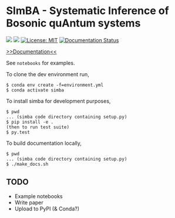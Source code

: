 
# SImBA - Systematic Inference of Bosonic quAntum systems

[![](https://img.shields.io/badge/github-joebentley%2Fsimba-brightgreen)](https://github.com/joebentley/simba)
[![](https://github.com/joebentley/simba/workflows/Python%20application/badge.svg)](https://github.com/joebentley/simba/actions)
[![License: MIT](https://img.shields.io/badge/License-MIT-yellow.svg)](https://opensource.org/licenses/MIT)
[![Documentation Status](https://readthedocs.org/projects/simbapy/badge/?version=latest)](https://simbapy.readthedocs.io/en/latest/?badge=latest)

[>>Documentation<<](https://simbapy.readthedocs.io/en/latest/)

See `notebooks` for examples.

To clone the dev environment run,

```
$ conda env create -f=environment.yml
$ conda activate simba
```

To install simba for development purposes,

```
$ pwd
... (simba code directory containing setup.py)
$ pip install -e .
(then to run test suite)
$ py.test
```

To build documentation locally,

```
$ pwd
... (simba code directory containing setup.py)
$ ./make_docs.sh
```

## TODO

* Example notebooks
* Write paper
* Upload to PyPI (& Conda?)
